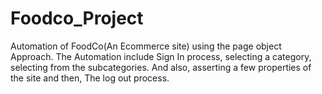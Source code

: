 # Foodco_Project
Automation of FoodCo(An Ecommerce site) using the page object Approach. The Automation include Sign In process, selecting a category, selecting from the subcategories. And also, asserting a few properties of the site and then, The log out process.
